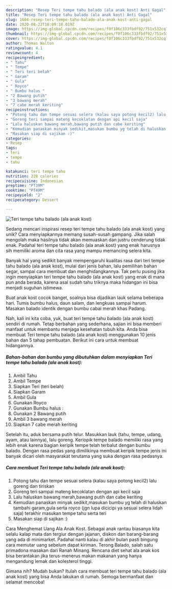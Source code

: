 ```yaml
---
description: "Resep Teri tempe tahu balado (ala anak kost) Anti Gagal"
title: "Resep Teri tempe tahu balado (ala anak kost) Anti Gagal"
slug: 1604-resep-teri-tempe-tahu-balado-ala-anak-kost-anti-gagal
date: 2020-08-22T16:09:18.019Z
image: https://img-global.cpcdn.com/recipes/f0f106c333fbdf92/751x532cq70/teri-tempe-tahu-balado-ala-anak-kost-foto-resep-utama.jpg
thumbnail: https://img-global.cpcdn.com/recipes/f0f106c333fbdf92/751x532cq70/teri-tempe-tahu-balado-ala-anak-kost-foto-resep-utama.jpg
cover: https://img-global.cpcdn.com/recipes/f0f106c333fbdf92/751x532cq70/teri-tempe-tahu-balado-ala-anak-kost-foto-resep-utama.jpg
author: Thomas Walton
ratingvalue: 4.1
reviewcount: 4
recipeingredient:
- " Tahu"
- " Tempe"
- " Teri teri belah"
- " Garam"
- " Gula"
- " Royco"
- " Bumbu halus "
- "2 Bawang putih"
- "3 bawang merah"
- "7 cabe merah keriting"
recipeinstructions:
- "Potong tahu dan tempe sesuai selera (kalau saya potong kecil2) lalu goreng dan tiriskan"
- "Goreng teri sampai mateng kecoklatan dengan api kecil saja"
- "Lalu haluskan bawang merah,bawang putih dan cabe keriting"
- "Kemudian panaskan minyak sedikit,masukan bumbu yg telah di haluskan tambahi garam,gula serta royco (jgn lupa dicicipi ya sesuai selera lidah saja) terakhir masukan tempe tahu serta teri"
- "Masakan siap di sajikan :)"
categories:
- Resep
tags:
- teri
- tempe
- tahu

katakunci: teri tempe tahu 
nutrition: 228 calories
recipecuisine: Indonesian
preptime: "PT39M"
cooktime: "PT49M"
recipeyield: "2"
recipecategory: Dessert

---
```



![Teri tempe tahu balado (ala anak kost)](https://img-global.cpcdn.com/recipes/f0f106c333fbdf92/751x532cq70/teri-tempe-tahu-balado-ala-anak-kost-foto-resep-utama.jpg)

Sedang mencari inspirasi resep teri tempe tahu balado (ala anak kost) yang unik? Cara menyiapkannya memang susah-susah gampang. Jika salah mengolah maka hasilnya tidak akan memuaskan dan justru cenderung tidak enak. Padahal teri tempe tahu balado (ala anak kost) yang enak harusnya sih memiliki aroma dan cita rasa yang mampu memancing selera kita.

Banyak hal yang sedikit banyak mempengaruhi kualitas rasa dari teri tempe tahu balado (ala anak kost), mulai dari jenis bahan, lalu pemilihan bahan segar, sampai cara membuat dan menghidangkannya. Tak perlu pusing jika ingin menyiapkan teri tempe tahu balado (ala anak kost) yang enak di mana pun anda berada, karena asal sudah tahu triknya maka hidangan ini bisa menjadi suguhan istimewa.

Buat anak kost cocok banget, soalnya bisa dijadikan lauk selama beberapa hari. Tumis bumbu halus, daun salam, dan lengkuas sampai harum. Masakan balado identik dengan bumbu cabai merah khas Padang.


Nah, kali ini kita coba, yuk, buat teri tempe tahu balado (ala anak kost) sendiri di rumah. Tetap berbahan yang sederhana, sajian ini bisa memberi manfaat untuk membantu menjaga kesehatan tubuh kita. Anda bisa membuat Teri tempe tahu balado (ala anak kost) menggunakan 10 jenis bahan dan 5 tahap pembuatan. Berikut ini cara untuk membuat hidangannya.

<!--inarticleads1-->

##### Bahan-bahan dan bumbu yang dibutuhkan dalam menyiapkan Teri tempe tahu balado (ala anak kost):

1. Ambil  Tahu
1. Ambil  Tempe
1. Siapkan  Teri (teri belah)
1. Siapkan  Garam
1. Ambil  Gula
1. Gunakan  Royco
1. Gunakan  Bumbu halus :
1. Gunakan 2 Bawang putih
1. Ambil 3 bawang merah
1. Siapkan 7 cabe merah keriting


Setelah itu, aduk bersama putih telur. Masukkan lauk (tahu, tempe, udang, ayam, atau lainnya), lalu goreng. Keriopik tempe balado memiliki rasa yang lebih enak karena bagian keripik tempe telah terbalut dengan bumbu balado. Dengan rasa pedas yang dimilikinya membuat keripik tempe jenis ini banyak dicari oleh masyarakat terutama yang suka dengan rasa pedasnya. 

<!--inarticleads2-->

##### Cara membuat Teri tempe tahu balado (ala anak kost):

1. Potong tahu dan tempe sesuai selera (kalau saya potong kecil2) lalu goreng dan tiriskan
1. Goreng teri sampai mateng kecoklatan dengan api kecil saja
1. Lalu haluskan bawang merah,bawang putih dan cabe keriting
1. Kemudian panaskan minyak sedikit,masukan bumbu yg telah di haluskan tambahi garam,gula serta royco (jgn lupa dicicipi ya sesuai selera lidah saja) terakhir masukan tempe tahu serta teri
1. Masakan siap di sajikan :)


Cara Menghemat Uang Ala Anak Kost. Sebagai anak rantau biasanya kita selalu kalap mata dan tergiur dengan jajanan, diskon dan barang-barang yang ada di minimarket. Padahal nanti kalau di akhir bulan pasti bingung cara memutar uang sebelum dapat kiriman. Terong Balado, salah satu primadona masakan dari Ranah Minang. Rencana diet sehat ala anak kos bisa berantakan jika terus-menerus makan makanan yang hanya mengandung lemak dan kolesterol tinggi. 

Gimana nih? Mudah bukan? Itulah cara membuat teri tempe tahu balado (ala anak kost) yang bisa Anda lakukan di rumah. Semoga bermanfaat dan selamat mencoba!
